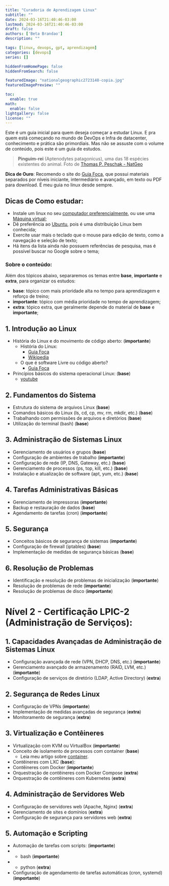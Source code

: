 ```yaml
---
title: "Curadoria de Aprendizagem Linux"
subtitle: ""
date: 2024-03-16T21:40:46-03:00
lastmod: 2024-03-16T21:40:46-03:00
draft: false
authors: ['Beta Brandao']
description: ""

tags: [linux, devops, gpt, aprendizagem]
categories: [devops]
series: []

hiddenFromHomePage: false
hiddenFromSearch: false

featuredImage: "nationalgeographic2723148-copia.jpg"
featuredImagePreview: ""

toc:
  enable: true
math:
  enable: false
lightgallery: false
license: ""
---
```

Este é um guia inicial para quem deseja começar a estudar Linux.<!--more--> E pra quem está começando no mundo de DevOps e Infra de datacenter, conhecimento e prática são primordiais. Mas não se assuste com o volume de conteúdo, pois este é um guia de estudos.

> **Pinguim-rei** (Aptenodytes patagonicus), uma das 18 espécies existentes do animal. Foto de [Thomas P. Peschak - NatGeo](https://www.nationalgeographicbrasil.com/fotografo/thomas-p-peschak-0)


**Dica de Ouro**: Recomendo o site do [Guia Foca](https://guiafoca.org/guiaonline/), que possui materiais separados por níveis iniciante, intermediário e avançado, em texto ou PDF para download. É meu guia no linux desde sempre.

## Dicas de Como estudar:
- Instale um linux no seu [computador preferencialmente](https://www.youtube.com/watch?v=wdMi0UbGGxM), ou use uma [Máquina virtual](https://www.youtube.com/watch?v=XxZ8BTCBDis);
- Dê preferência ao [Ubuntu](http://www.ubuntu.com/), pois é uma distribuição Linux bem conhecida;
- Exercite usar mais o teclado que o mouse para edição de texto, como a navegação e seleção de texto;
- Há itens da lista ainda não possuem referências de pesquisa, mas é possível buscar no Google sobre o tema; 

### Sobre o conteúdo:
Além dos tópicos abaixo, separaremos os temas entre **base**, **importante** e **extra**, para organizar os estudos:

- **base**: tópico com mais prioridade alta no tempo para aprendizagem e reforço de treino;
- **importante**: tópico com média prioridade no tempo de aprendizagem;
- **extra**: tópico extra, que geralmente depende do material de **base** e **importante**;

## 1. Introdução ao Linux 
- História do Linux e do movimento de código aberto: (**importante**)
  - História do Linux:
    - [Guia Foca](https://guiafoca.org/guiaonline/iniciante/ch01s04.html)
    - [Wikipedia](https://pt.wikipedia.org/wiki/Hist%C3%B3ria_do_Linux)  
  - O que é software Livre ou código aberto? 
    - [Guia Foca](https://guiafoca.org/guiaonline/iniciante/ch01s06.html) 
- Princípios básicos do sistema operacional Linux: (**base**)
  - [youtube](https://www.youtube.com/watch?v=BBr12sZ5li)

## 2. Fundamentos do Sistema
- Estrutura do sistema de arquivos Linux (**base**)
- Comandos básicos do Linux (ls, cd, cp, mv, rm, mkdir, etc.) (**base**)
- Trabalhando com permissões de arquivos e diretórios (**base**)
- Utilização do terminal (bash) (**base**)

## 3. Administração de Sistemas Linux
- Gerenciamento de usuários e grupos (**base**)
- Configuração de ambientes de trabalho (**importante**)
- Configuração de rede (IP, DNS, Gateway, etc.) (**base**)
- Gerenciamento de processos (ps, top, kill, etc.) (**base**)
- Instalação e atualização de software (apt, yum, etc.) (**base**)

## 4. Tarefas Administrativas Básicas
- Gerenciamento de impressoras (**importante**)
- Backup e restauração de dados (**base**)
- Agendamento de tarefas (cron) (**importante**)

## 5. Segurança
- Conceitos básicos de segurança de sistemas (**importante**)
- Configuração de firewall (iptables) (**base**)
- Implementação de medidas de segurança básicas (**base**)

## 6. Resolução de Problemas
- Identificação e resolução de problemas de inicialização (**importante**)
- Resolução de problemas de rede (**importante**)
- Resolução de problemas de disco (**importante**)

# Nível 2 - Certificação LPIC-2 (Administração de Serviços):

## 1. Capacidades Avançadas de Administração de Sistemas Linux
- Configuração avançada de rede (VPN, DHCP, DNS, etc.) (**importante**)
- Gerenciamento avançado de armazenamento (RAID, LVM, etc.) (**importante**)
- Configuração de serviços de diretório (LDAP, Active Directory) (**extra**)

## 2. Segurança de Redes Linux
- Configuração de VPNs (**importante**)
- Implementação de medidas avançadas de segurança (**extra**)
- Monitoramento de segurança (**extra**)

## 3. Virtualização e Contêineres
- Virtualização com KVM ou VirtualBox (**importante**)
- Conceito de isolamento de processos com container (**base**)
  - Leia meu artigo sobre [container](/posts/docker-na-pratica/).
- Contêineres com LXC (**base**):
- Contêineres com Docker (**importante**)
- Orquestração de contêineres com Docker Compose (**extra**)
- Orquestração de contêineres com Kubernetes (**extra**)

## 4. Administração de Servidores Web
- Configuração de servidores web (Apache, Nginx) (**extra**)
- Gerenciamento de sites e domínios (**extra**)
- Configuração de segurança para servidores web (**extra**)

## 5. Automação e Scripting
- Automação de tarefas com scripts: (**importante**)
- - bash (**importante**)
- - python (**extra**)
- Configuração de agendamento de tarefas automáticas (cron, systemd) (**importante**)
